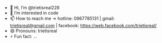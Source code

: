 - 👋 Hi, I’m @trietisreal228
- 👀 I’m interested in code
- 📫 How to reach me -> hotline: 0967785131 | gmail: trietisreal@gmail.com | facebook: https://web.facebook.com/trietisreal/
- 😄 Pronouns: trietisreal
- ⚡ Fun fact: ...

<!---
trietisreal228/trietisreal228 is a ✨ special ✨ repository because its `README.md` (this file) appears on your GitHub profile.
You can click the Preview link to take a look at your changes.
--->
